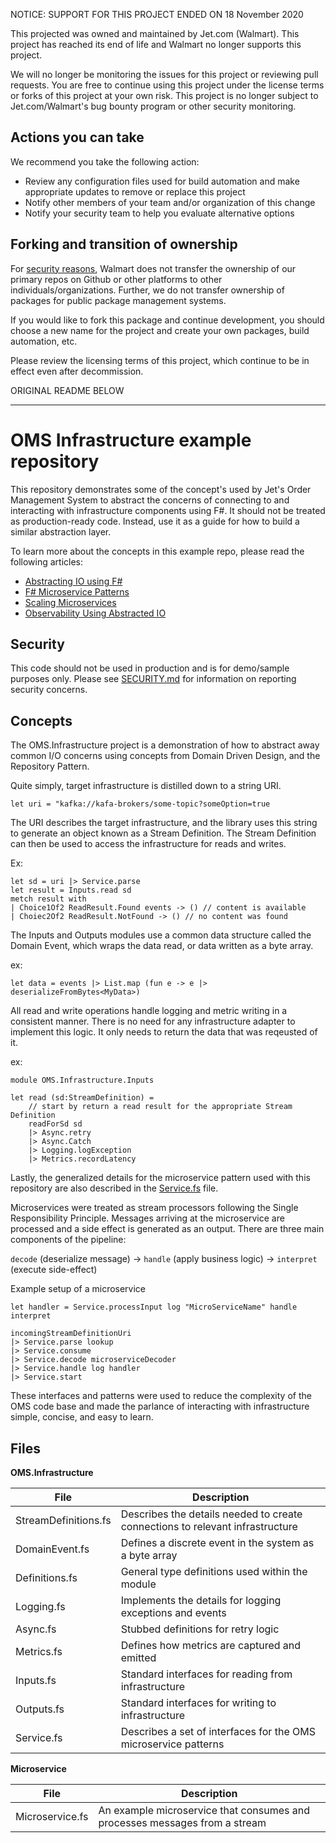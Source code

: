 NOTICE: SUPPORT FOR THIS PROJECT ENDED ON 18 November 2020

This projected was owned and maintained by Jet.com (Walmart). This project has reached its end of life and Walmart no longer supports this project.

We will no longer be monitoring the issues for this project or reviewing pull requests. You are free to continue using this project under the license terms or forks of this project at your own risk. This project is no longer subject to Jet.com/Walmart's bug bounty program or other security monitoring.


## Actions you can take

We recommend you take the following action:

  * Review any configuration files used for build automation and make appropriate updates to remove or replace this project
  * Notify other members of your team and/or organization of this change
  * Notify your security team to help you evaluate alternative options

## Forking and transition of ownership

For [security reasons](https://www.theregister.co.uk/2018/11/26/npm_repo_bitcoin_stealer/), Walmart does not transfer the ownership of our primary repos on Github or other platforms to other individuals/organizations. Further, we do not transfer ownership of packages for public package management systems.

If you would like to fork this package and continue development, you should choose a new name for the project and create your own packages, build automation, etc.

Please review the licensing terms of this project, which continue to be in effect even after decommission.

ORIGINAL README BELOW

----------------------

# OMS Infrastructure example repository

This repository demonstrates some of the concept's used by Jet's Order Management System
to abstract the concerns of connecting to and interacting with infrastructure components
using F#. It should not be treated as production-ready code. Instead, use it as a guide
for how to build a similar abstraction layer.

To learn more about the concepts in this example repo, please read the following articles:

* [Abstracting IO using F#](https://medium.com/jettech/abstracting-io-using-f-dc841519610e)
* [F# Microservice Patterns](https://medium.com/jettech/f-microservice-patterns-jet-com-98b5f7025423)
* [Scaling Microservices](https://medium.com/jettech/scaling-microservices-jet-com-4a5bf0eaad92)
* [Observability Using Abstracted IO](https://medium.com/jettech/observability-using-abstracted-io-8689bcf31fea)

## Security
This code should not be used in production and is for demo/sample purposes only. Please see [SECURITY.md](SECURITY.md) for information on reporting security concerns.

## Concepts

The OMS.Infrastructure project is a demonstration of how to abstract away
common I/O concerns using concepts from Domain Driven Design, and 
the Repository Pattern.

Quite simply, target infrastructure is distilled down to a string URI.
```
let uri = "kafka://kafa-brokers/some-topic?someOption=true
```

The URI describes the target infrastructure, and the library uses this
string to generate an object known as a Stream Definition. The Stream
Definition can then be used to access the infrastructure for reads and
writes.

Ex:
```
let sd = uri |> Service.parse
let result = Inputs.read sd
metch result with
| Choice1Of2 ReadResult.Found events -> () // content is available
| Choiec2Of2 ReadResult.NotFound -> () // no content was found
```

The Inputs and Outputs modules use a common data structure called the
Domain Event, which wraps the data read, or data written as a byte array.

ex:
```
let data = events |> List.map (fun e -> e |> deserializeFromBytes<MyData>)
```

All read and write operations handle logging and metric writing in a
consistent manner. There is no need for any infrastructure adapter to
implement this logic. It only needs to return the data that was reqeusted
of it.

ex:
```
module OMS.Infrastructure.Inputs

let read (sd:StreamDefinition) =
    // start by return a read result for the appropriate Stream Definition
    readForSd sd
    |> Async.retry
    |> Async.Catch
    |> Logging.logException
    |> Metrics.recordLatency
```

Lastly, the generalized details for the microservice pattern used with
this repository are also described in the [Service.fs](OMS.Infrastructure/Service.fs) file.

Microservices were treated as stream processors following the Single 
Responsibility Principle. Messages arriving at the microservice are processed
and a side effect is generated as an output. There are three main components of the 
pipeline:

`decode` (deserialize message) -> `handle` (apply business logic) -> `interpret` (execute side-effect)

Example setup of a microservice
```
let handler = Service.processInput log "MicroServiceName" handle interpret

incomingStreamDefinitionUri
|> Service.parse lookup
|> Service.consume 
|> Service.decode microserviceDecoder
|> Service.handle log handler
|> Service.start
```

These interfaces and patterns were used to reduce the complexity of the OMS code base
and made the parlance of interacting with infrastructure simple, concise, and easy to learn.

## Files

**OMS.Infrastructure**

File | Description
--- | ---
StreamDefinitions.fs | Describes the details needed to create connections to relevant infrastructure
DomainEvent.fs | Defines a discrete event in the system as a byte array
Definitions.fs | General type definitions used within the module
Logging.fs | Implements the details for logging exceptions and events
Async.fs | Stubbed definitions for retry logic
Metrics.fs | Defines how metrics are captured and emitted
Inputs.fs | Standard interfaces for reading from infrastructure
Outputs.fs | Standard interfaces for writing to infrastructure
Service.fs | Describes a set of interfaces for the OMS microservice patterns

**Microservice**

File | Description
--- | ---
Microservice.fs | An example microservice that consumes and processes messages from a stream

